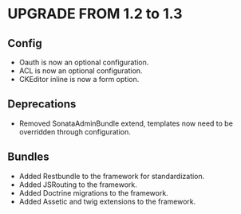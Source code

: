 ﻿UPGRADE FROM 1.2 to 1.3
=======================

Config
------

 * Oauth is now an optional configuration.
 * ACL is now an optional configuration.
 * CKEditor inline is now a form option.

Deprecations
------------

 * Removed SonataAdminBundle extend, templates now need to be overridden through configuration.

Bundles
-------

 * Added Restbundle to the framework for standardization.
 * Added JSRouting to the framework.
 * Added Doctrine migrations to the framework.
 * Added Assetic and twig extensions to the framework.
